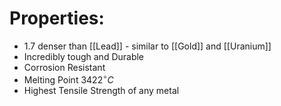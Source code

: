 # Properties:
 - 1.7 denser than [[Lead]] - similar to [[Gold]] and [[Uranium]]
 - Incredibly tough and Durable
 - Corrosion Resistant
 - Melting Point $3422^{\circ}C$
 - Highest Tensile Strength of any metal